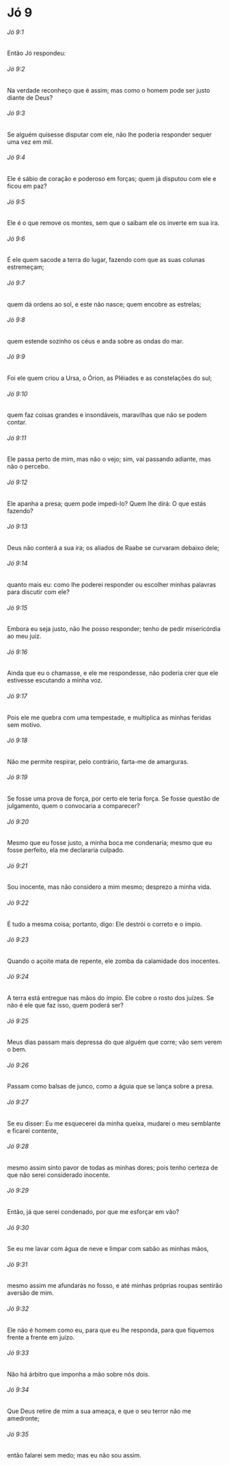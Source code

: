 # Jó 9

###### Jó 9:1

Então Jó respondeu:

###### Jó 9:2

Na verdade reconheço que é assim; mas como o homem pode ser justo diante de Deus?

###### Jó 9:3

Se alguém quisesse disputar com ele, não lhe poderia responder sequer uma vez em mil.

###### Jó 9:4

Ele é sábio de coração e poderoso em forças; quem já disputou com ele e ficou em paz?

###### Jó 9:5

Ele é o que remove os montes, sem que o saibam ele os inverte em sua ira.

###### Jó 9:6

É ele quem sacode a terra do lugar, fazendo com que as suas colunas estremeçam;

###### Jó 9:7

quem dá ordens ao sol, e este não nasce; quem encobre as estrelas;

###### Jó 9:8

quem estende sozinho os céus e anda sobre as ondas do mar.

###### Jó 9:9

Foi ele quem criou a Ursa, o Órion, as Plêiades e as constelações do sul;

###### Jó 9:10

quem faz coisas grandes e insondáveis, maravilhas que não se podem contar.

###### Jó 9:11

Ele passa perto de mim, mas não o vejo; sim, vai passando adiante, mas não o percebo.

###### Jó 9:12

Ele apanha a presa; quem pode impedi-lo? Quem lhe dirá: O que estás fazendo?

###### Jó 9:13

Deus não conterá a sua ira; os aliados de Raabe se curvaram debaixo dele;

###### Jó 9:14

quanto mais eu: como lhe poderei responder ou escolher minhas palavras para discutir com ele?

###### Jó 9:15

Embora eu seja justo, não lhe posso responder; tenho de pedir misericórdia ao meu juiz.

###### Jó 9:16

Ainda que eu o chamasse, e ele me respondesse, não poderia crer que ele estivesse escutando a minha voz.

###### Jó 9:17

Pois ele me quebra com uma tempestade, e multiplica as minhas feridas sem motivo.

###### Jó 9:18

Não me permite respirar, pelo contrário, farta-me de amarguras.

###### Jó 9:19

Se fosse uma prova de força, por certo ele teria força. Se fosse questão de julgamento, quem o convocaria a comparecer?

###### Jó 9:20

Mesmo que eu fosse justo, a minha boca me condenaria; mesmo que eu fosse perfeito, ela me declararia culpado.

###### Jó 9:21

Sou inocente, mas não considero a mim mesmo; desprezo a minha vida.

###### Jó 9:22

É tudo a mesma coisa; portanto, digo: Ele destrói o correto e o ímpio.

###### Jó 9:23

Quando o açoite mata de repente, ele zomba da calamidade dos inocentes.

###### Jó 9:24

A terra está entregue nas mãos do ímpio. Ele cobre o rosto dos juízes. Se não é ele que faz isso, quem poderá ser?

###### Jó 9:25

Meus dias passam mais depressa do que alguém que corre; vão sem verem o bem.

###### Jó 9:26

Passam como balsas de junco, como a águia que se lança sobre a presa.

###### Jó 9:27

Se eu disser: Eu me esquecerei da minha queixa, mudarei o meu semblante e ficarei contente,

###### Jó 9:28

mesmo assim sinto pavor de todas as minhas dores; pois tenho certeza de que não serei considerado inocente.

###### Jó 9:29

Então, já que serei condenado, por que me esforçar em vão?

###### Jó 9:30

Se eu me lavar com água de neve e limpar com sabão as minhas mãos,

###### Jó 9:31

mesmo assim me afundarás no fosso, e até minhas próprias roupas sentirão aversão de mim.

###### Jó 9:32

Ele não é homem como eu, para que eu lhe responda, para que fiquemos frente a frente em juízo.

###### Jó 9:33

Não há árbitro que imponha a mão sobre nós dois.

###### Jó 9:34

Que Deus retire de mim a sua ameaça, e que o seu terror não me amedronte;

###### Jó 9:35

então falarei sem medo; mas eu não sou assim.

